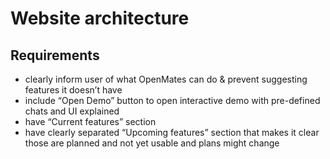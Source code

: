 # Website architecture

## Requirements

- clearly inform user of what OpenMates can do & prevent suggesting features it doesn’t have
- include “Open Demo” button to open interactive demo with pre-defined chats and UI explained
- have “Current features” section
- have clearly separated “Upcoming features” section that makes it clear those are planned and not yet usable and plans might change